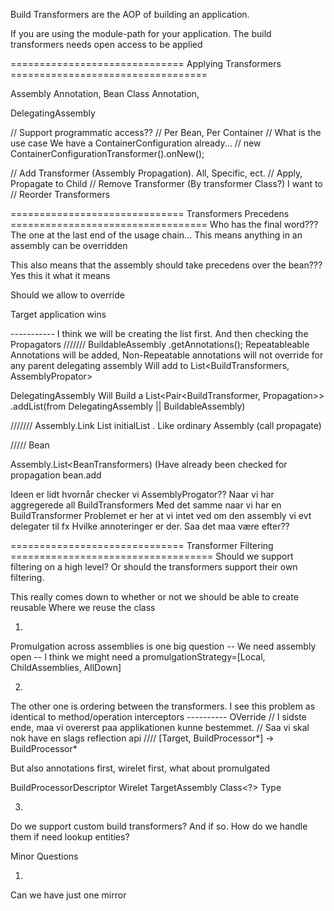 Build Transformers are the AOP of building an application.

If you are using the module-path for your application. The build transformers needs open access to be applied
 
 
 
 
============================== Applying Transformers ==================================

   Assembly Annotation, 
   Bean Class Annotation,
   
   DelegatingAssembly 
   
   
   // Support programmatic access??
      // Per Bean, Per Container // What is the use case We have a ContainerConfiguration already... 
      // new ContainerConfigurationTransformer().onNew();


   // Add Transformer (Assembly Propagation). All, Specific, ect. // Apply, Propagate to Child
   // Remove Transformer (By transformer Class?) I want to
   // Reorder Transformers      
      
============================== Transformers Precedens ==================================
Who has the final word??? The one at the last end of the usage chain... This means anything in an assembly can be overridden

This also means that the assembly should take precedens over the bean??? Yes this it what it means

Should we allow to override      

Target application wins


----------- I think we will be creating the list first. And then checking the Propagators
/////// BuildableAssembly
  .getAnnotations(); Repeatableable Annotations will be added, Non-Repeatable annotations will not override for any parent delegating assembly
  Will add to List<BuildTransformers, AssemblyPropator>

DelegatingAssembly
  Will Build a List<Pair<BuildTransformer, Propagation>> 
    .addList(from DelegatingAssembly || BuildableAssembly)      
      
/////// Assembly.Link
   List<Propagated Transformers> initialList
   . Like ordinary Assembly   (call propagate)      

      
///// Bean

Assembly.List<BeanTransformers) (Have already been checked for propagation
  bean.add

Ideen er lidt hvornår checker vi AssemblyProgator??
  Naar vi har aggregerede all BuildTransformers
  Med det samme naar vi har en BuildTransformer
    Problemet er her at vi intet ved om den assembly vi evt delegater til fx Hvilke annoteringer er der. Saa det maa være efter??




============================== Transformer Filtering ===================================
Should we support filtering on a high level?
Or should the transformers support their own filtering.

This really comes down to whether or not we should be able to create reusable Where we reuse the class

      
1.
Promulgation across assemblies is one big question
-- We need assembly open
-- I think we might need a promulgationStrategy=[Local, ChildAssemblies, AllDown]

2.
The other one is ordering between the transformers. 
I see this problem as identical  to method/operation interceptors
---------- OVerride
// I sidste ende, maa vi overerst paa applikationen kunne bestemmet.
// Saa vi skal nok have en slags reflection api
//// [Target, BuildProcessor*] -> BuildProcessor*

But also annotations first, wirelet first, what about promulgated

BuildProcessorDescriptor
   Wirelet
   TargetAssembly
   Class<?> Type



3.
Do we support custom build transformers?
And if so. How do we handle them if need lookup entities?


Minor Questions

1.
Can we have just one mirror